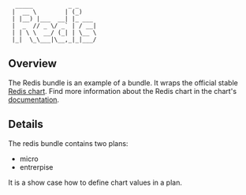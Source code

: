 ```
  _____          _ _
 |  __ \        | (_)
 | |__) |___  __| |_ ___
 |  _  // _ \/ _` | / __|
 | | \ \  __/ (_| | \__ \
 |_|  \_\___|\__,_|_|___/

```

## Overview

The Redis bundle is an example of a bundle. It wraps the official stable [Redis chart](https://github.com/kubernetes/charts/tree/master/stable/redis).
Find more information about the Redis chart in the chart's [documentation](chart/redis/README.md).

## Details

The redis bundle contains two plans:
- micro
- entrerpise

It is a show case how to define chart values in a plan.
